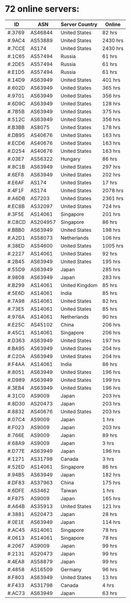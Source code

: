 # 72 online servers:

| ID | ASN | Server Country | Online |
| ------ | ------ | ------ | ------ |
| #.3769 | AS46844 | United States | 82 hrs |
| #.9AC4 | AS53889 | United States | 2430 hrs |
| #.7CCE | AS174 | United States | 2430 hrs |
| #.1C65 | AS57494 | Russia | 61 hrs |
| #.2DE5 | AS57494 | Russia | 61 hrs |
| #.E1D5 | AS57494 | Russia | 61 hrs |
| #.14D9 | AS63949 | United States | 401 hrs |
| #.602D | AS63949 | United States | 365 hrs |
| #.9701 | AS63949 | United States | 356 hrs |
| #.6D9C | AS63949 | United States | 128 hrs |
| #.7B5B | AS63949 | United States | 375 hrs |
| #.512C | AS63949 | United States | 356 hrs |
| #.B3BB | AS8075 | United States | 178 hrs |
| #.DB95 | AS40676 | United States | 163 hrs |
| #.ECD6 | AS40676 | United States | 163 hrs |
| #.D254 | AS40676 | United States | 163 hrs |
| #.03E7 | AS56322 | Hungary | 86 hrs |
| #.8C1B | AS63949 | United States | 297 hrs |
| #.6EF8 | AS63949 | United States | 202 hrs |
| #.E6AF | AS174 | United States | 17 hrs |
| #.4F1F | AS174 | United States | 2078 hrs |
| #.A6DB | AS7203 | United States | 2361 hrs |
| #.EC8B | AS32097 | United States | 724 hrs |
| #.3F5E | AS14061 | Singapore | 201 hrs |
| #.C8CD | AS204957 | Singapore | 86 hrs |
| #.BBB0 | AS63949 | United States | 198 hrs |
| #.A2D1 | AS58073 | Netherlands | 106 hrs |
| #.38ED | AS54600 | United States | 1005 hrs |
| #.2227 | AS14061 | United States | 92 hrs |
| #.2B45 | AS63949 | United States | 195 hrs |
| #.55D9 | AS63949 | Japan | 285 hrs |
| #.9808 | AS63949 | Japan | 283 hrs |
| #.B299 | AS14061 | United Kingdom | 85 hrs |
| #.5E6D | AS14061 | India | 85 hrs |
| #.7A98 | AS14061 | United States | 82 hrs |
| #.73E5 | AS14061 | United States | 85 hrs |
| #.976A | AS14061 | Netherlands | 90 hrs |
| #.E25C | AS45102 | China | 206 hrs |
| #.45C1 | AS14061 | Singapore | 206 hrs |
| #.D363 | AS63949 | United States | 197 hrs |
| #.BA95 | AS63949 | United States | 204 hrs |
| #.C20A | AS63949 | United States | 204 hrs |
| #.F4AA | AS14061 | India | 86 hrs |
| #.8051 | AS63949 | United States | 196 hrs |
| #.D989 | AS63949 | United States | 199 hrs |
| #.3EB4 | AS63949 | United States | 196 hrs |
| #.31C0 | AS9009 | Japan | 203 hrs |
| #.8D30 | AS20473 | Japan | 203 hrs |
| #.8832 | AS40676 | United States | 203 hrs |
| #.07C4 | AS9009 | Japan | 1 hrs |
| #.F023 | AS9009 | Japan | 203 hrs |
| #.766E | AS9009 | Japan | 89 hrs |
| #.68A9 | AS9009 | Japan | 3 hrs |
| #.D77E | AS63949 | Japan | 196 hrs |
| #.1271 | AS31798 | Canada | 3 hrs |
| #.52ED | AS14061 | Singapore | 86 hrs |
| #.94B5 | AS63949 | Japan | 182 hrs |
| #.DF83 | AS37963 | China | 175 hrs |
| #.6DFE | AS3462 | Taiwan | 1 hrs |
| #.F875 | AS9009 | Japan | 165 hrs |
| #.A64B | AS35913 | United States | 121 hrs |
| #.3881 | AS20473 | Japan | 28 hrs |
| #.0E1E | AS63949 | Japan | 114 hrs |
| #.AC45 | AS14061 | Singapore | 78 hrs |
| #.0613 | AS14061 | Singapore | 78 hrs |
| #.2067 | AS9009 | Japan | 99 hrs |
| #.2131 | AS20473 | Japan | 99 hrs |
| #.4EA8 | AS58879 | Japan | 99 hrs |
| #.4858 | AS16509 | Germany | 96 hrs |
| #.F803 | AS63949 | United States | 13 hrs |
| #.F433 | AS31798 | Canada | 4 hrs |
| #.AC73 | AS63949 | Japan | 63 hrs |

